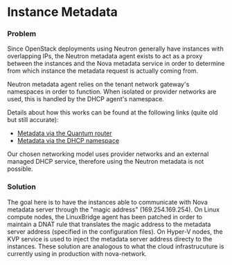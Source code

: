 # Instance Metadata

### Problem
Since OpenStack deployments using Neutron generally have instances with overlapping IPs, the Neutron metadata agent exists to act as a proxy between the instances and the Nova metadata service in order to determine from which instance the metadata request is actually coming from.

Neutron metadata agent relies on the tenant network gateway's namespaces in order to function.
When isolated or provider networks are used, this is handled by the DHCP agent's namespace.

Details about how this works can be found at the following links (quite old but still accurate):
- [Metadata via the Quantum router](http://techbackground.blogspot.ie/2013/06/metadata-via-quantum-router.html)
- [Metadata via the DHCP namespace](http://techbackground.blogspot.ch/2013/06/metadata-via-dhcp-namespace.html)

Our chosen networking model uses provider networks and an external managed DHCP service, therefore using the Neutron metadata is not possible.

### Solution
The goal here is to have the instances able to communicate with Nova metadata server through the "magic address" (169.254.169.254).
On Linux compute nodes, the LinuxBridge agent has been patched in order to maintain a DNAT rule that translates the magic address to the metadata server address (specified in the configuration files).
On Hyper-V nodes, the KVP service is used to inject the metadata server address directy to the instances.
These solution are analogous to what the cloud infrastrucuture is currently using in production with nova-network.
